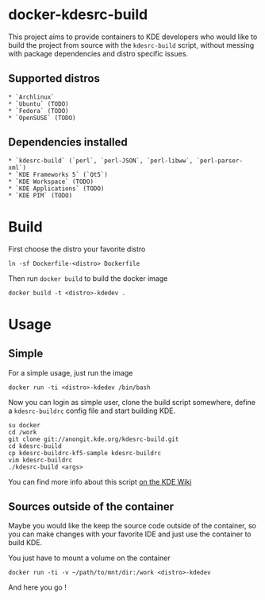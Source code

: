 docker-kdesrc-build
===================
This project aims to provide containers to KDE developers 
who would like to build the project from source with the `kdesrc-build` script, 
without messing with package dependencies and distro specific issues.

Supported distros
-----------------

    * `Archlinux`
    * `Ubuntu` (TODO)
    * `Fedora` (TODO)
    * `OpenSUSE` (TODO)

Dependencies installed
----------------------

    * `kdesrc-build` (`perl`, `perl-JSON`, `perl-libww`, `perl-parser-xml`)
    * `KDE Frameworks 5` (`Qt5`)
    * `KDE Workspace` (TODO)
    * `KDE Applications` (TODO)
    * `KDE PIM` (TODO)

Build
=====

First choose the distro your favorite distro

    ln -sf Dockerfile-<distro> Dockerfile

Then run `docker build` to build the docker image

    docker build -t <distro>-kdedev .

Usage
=====

Simple
------
For a simple usage, just run the image

    docker run -ti <distro>-kdedev /bin/bash

Now you can login as simple user, clone the build script somewhere, define a
`kdesrc-buildrc` config file and start building KDE.

    su docker
    cd /work
    git clone git://anongit.kde.org/kdesrc-build.git
    cd kdesrc-build
    cp kdesrc-buildrc-kf5-sample kdesrc-buildrc
    vim kdesrc-buildrc
    ./kdesrc-build <args>

You can find more info about this script [on the KDE Wiki](https://techbase.kde.org/Getting_Started/Build/kdesrc-build)

Sources outside of the container
--------------------------------

Maybe you would like the keep the source code outside of the container,
so you can make changes with your favorite IDE and just use the container
to build KDE.

You just have to mount a volume on the container

    docker run -ti -v ~/path/to/mnt/dir:/work <distro>-kdedev

And here you go !
